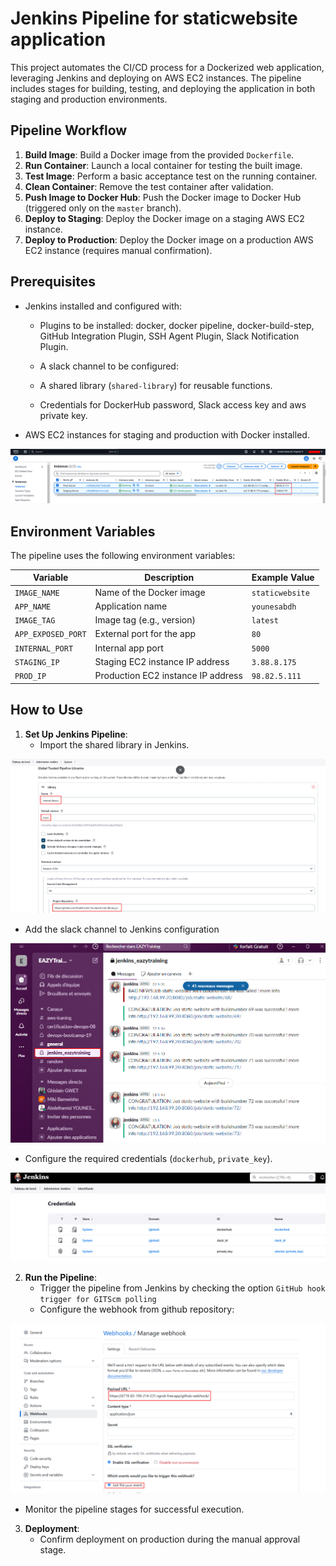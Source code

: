 # Jenkins Pipeline for staticwebsite application

This project automates the CI/CD process for a Dockerized web application, leveraging Jenkins and deploying on AWS EC2 instances. The pipeline includes stages for building, testing, and deploying the application in both staging and production environments.

## Pipeline Workflow

1. **Build Image**: Build a Docker image from the provided `Dockerfile`.
2. **Run Container**: Launch a local container for testing the built image.
3. **Test Image**: Perform a basic acceptance test on the running container.
4. **Clean Container**: Remove the test container after validation.
5. **Push Image to Docker Hub**: Push the Docker image to Docker Hub (triggered only on the `master` branch).
6. **Deploy to Staging**: Deploy the Docker image on a staging AWS EC2 instance.
7. **Deploy to Production**: Deploy the Docker image on a production AWS EC2 instance (requires manual confirmation).

## Prerequisites

- Jenkins installed and configured with:
  - Plugins to be installed: docker, docker pipeline, docker-build-step, GitHub Integration Plugin, SSH Agent Plugin, Slack Notification Plugin.

  - A slack channel to be configured:

  - A shared library (`shared-library`) for reusable functions.

  - Credentials for DockerHub password, Slack access key and aws private key.

- AWS EC2 instances for staging and production with Docker installed.

![](images/ec2_instance.png)

## Environment Variables

The pipeline uses the following environment variables:

| Variable         | Description                          | Example Value        |
|-------------------|--------------------------------------|----------------------|
| `IMAGE_NAME`      | Name of the Docker image            | `staticwebsite`      |
| `APP_NAME`        | Application name                   | `younesabdh`         |
| `IMAGE_TAG`       | Image tag (e.g., version)          | `latest`             |
| `APP_EXPOSED_PORT`| External port for the app          | `80`                 |
| `INTERNAL_PORT`   | Internal app port                  | `5000`               |
| `STAGING_IP`      | Staging EC2 instance IP address    | `3.88.8.175`         |
| `PROD_IP`         | Production EC2 instance IP address | `98.82.5.111`        |

## How to Use

1. **Set Up Jenkins Pipeline**:
   - Import the shared library in Jenkins.

![](images/shared_library.png)

   - Add the slack channel to Jenkins configuration

  ![](images/slack.png)

   - Configure the required credentials (`dockerhub`, `private_key`).

![](images/credentials.png)

2. **Run the Pipeline**:
   - Trigger the pipeline from Jenkins by checking the option `GitHub hook trigger for GITScm polling`
   - Configure the webhook from github repository:

![](images/webhook.png)

   - Monitor the pipeline stages for successful execution.

3. **Deployment**:
   - Confirm deployment on production during the manual approval stage.



